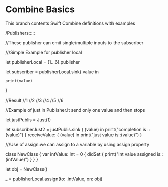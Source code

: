 # Combine Basics

This branch contents Swift Combine definitions with examples

/Publishers:::::


//These publisher can emit single/multiple inputs to the subscriber



///Simple Example for publisher local


let publisherLocal = (1...6).publisher

let subscriber = publisherLocal.sink{ value in
    
    print(value)
    
}

//Result
//1
//2
//3
//4
//5
//6


//Example of just in Publisher.It send only one value and then stops



let justPublis = Just(1)


let subscriberJust2 = justPublis.sink { (value) in
    print("completion is ::\(value)")
} receiveValue: { (value) in
    print("just value is::\(value)")
}

///Use of assign:we can assign to a variable by using assign property


class NewClass {
    var intValue: Int = 0 {
    didSet {
      print("Int value assigned is::\(intValue)")
    }
  }
}

let obj = NewClass()

_ = publisherLocal.assign(to: \.intValue, on: obj)

